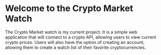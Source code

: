# Welcome to the Crypto Market Watch
The Crypto Market watch is my current project. It
is a simple web application that will connect to a crypto API, 
allowing users to view current crypto prices. Users will also have 
the option of creating an account, allowing them to create a watch list
of their favorite cryptocurrencies.